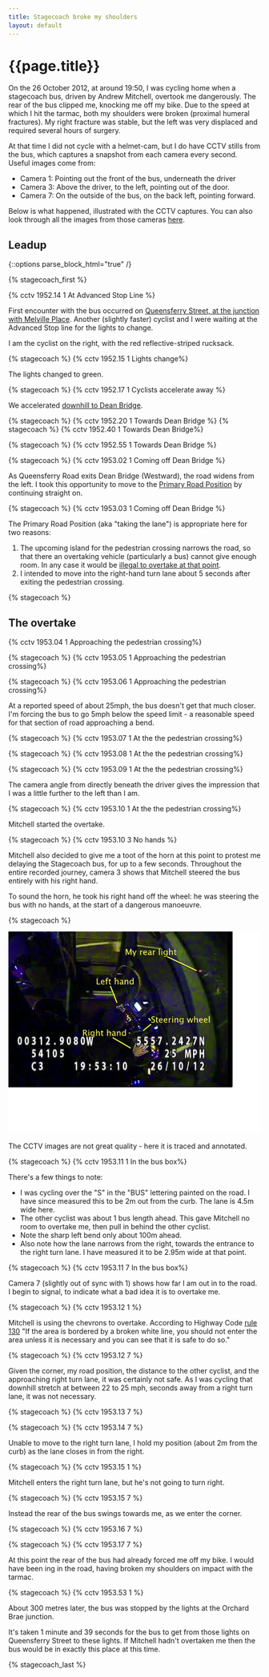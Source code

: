 ```yaml
---
title: Stagecoach broke my shoulders
layout: default
---
```


# {{page.title}}

On the 26 October 2012, at around 19:50, I was cycling home when a stagecoach bus, driven by Andrew Mitchell, overtook me dangerously. The rear of the bus clipped me, knocking me off my bike. Due to the speed at which I hit the tarmac, both my shoulders were broken (proximal humeral fractures). My right fracture was stable, but the left was very displaced and required several hours of surgery. 

At that time I did not cycle with a helmet-cam, but I do have CCTV stills from the bus, which captures a snapshot from each camera every second. Useful images come from:

* Camera 1: Pointing out the front of the bus, underneath the driver
* Camera 3: Above the driver, to the left, pointing out of the door.
* Camera 7: On the outside of the bus, on the back left, pointing forward.


Below is what happened, illustrated with the CCTV captures. You can also look through all the images from those cameras [here](/pages/stagecoach-threecams).

## Leadup

{::options parse_block_html="true" /}

{% stagecoach_first %}

{% cctv 1952.14 1 At Advanced Stop Line %}

First encounter with the bus occurred on [Queensferry Street, at the junction with Melville Place](https://goo.gl/maps/lW246). Another (slightly faster) cyclist and I were waiting at the Advanced Stop line for the lights to change.

I am the cyclist on the right, with the red reflective-striped rucksack.

{% stagecoach %}
{% cctv 1952.15 1 Lights change%}

The lights changed to green.

{% stagecoach %}
{% cctv 1952.17 1 Cyclists accelerate away %}

We accelerated [downhill to Dean Bridge](https://goo.gl/maps/MltCR).

{% stagecoach %}
{% cctv 1952.20 1 Towards Dean Bridge %}
{% stagecoach %}
{% cctv 1952.40 1 Towards Dean Bridge%}


{% stagecoach %}
{% cctv 1952.55 1 Towards Dean Bridge %}


{% stagecoach %}
{% cctv 1953.02 1 Coming off Dean Bridge %}

As Queensferry Road exits Dean Bridge (Westward), the road widens from the left. I took this opportunity to move to the [Primary Road Position](http://www.bikeradar.com/gear/article/technique-road-positioning-197/) by continuing straight on.


{% stagecoach %}
{% cctv 1953.03 1 Coming off Dean Bridge %}

The Primary Road Position (aka "taking the lane") is appropriate here for two reasons:

1. The upcoming island for the pedestrian crossing narrows the road, so that there an overtaking vehicle (particularly a bus) cannot give enough room. In any case it would be [illegal to overtake at that point](https://www.gov.uk/using-the-road-159-to-203/pedestrian-crossings-191-to-199).
2. I intended to move into the right-hand turn lane about 5 seconds after exiting the pedestrian crossing.


{% stagecoach %}

## The overtake

{% cctv 1953.04 1 Approaching the pedestrian crossing%}

{% stagecoach %}
{% cctv 1953.05 1 Approaching the pedestrian crossing%}

{% stagecoach %}
{% cctv 1953.06 1 Approaching the pedestrian crossing%}

At a reported speed of about 25mph, the bus doesn't get that much closer. I'm forcing the bus to go 5mph below the speed limit - a reasonable speed for that section of road approaching a bend.

{% stagecoach %}
{% cctv 1953.07 1 At the the pedestrian crossing%}

{% stagecoach %}
{% cctv 1953.08 1 At the the pedestrian crossing%}

{% stagecoach %}
{% cctv 1953.09 1 At the the pedestrian crossing%}

The camera angle from directly beneath the driver gives the impression that I was a little further to the left than I am.

{% stagecoach %}
{% cctv 1953.10 1 At the the pedestrian crossing%}

Mitchell started the overtake.

{% stagecoach %}
{% cctv 1953.10 3 No hands %}

Mitchell also decided to give me a toot of the horn at this point to protest me delaying the Stagecoach bus, for up to a few seconds. Throughout the entire recorded journey, camera 3 shows that Mitchell steered the bus entirely with his right hand.

To sound the horn, he took his right hand off the wheel: he was steering the bus with no hands, at the start of a dangerous manoeuvre.

{% stagecoach %}

<img src="/images/stagecoach/3/1953.10_3a.jpg" alt="No hands" title="No hands" class="stagecoach">

The CCTV images are not great quality - here it is traced and annotated.

{% stagecoach %}
{% cctv 1953.11 1 In the bus box%}

There's a few things to note:

* I was cycling over the "S" in the "BUS" lettering painted on the road. I have since measured this to be 2m out from the curb. The lane is 4.5m wide here.
* The other cyclist was about 1 bus length ahead. This gave Mitchell no room to overtake me, then pull in behind the other cyclist.
* Note the sharp left bend only about 100m ahead.
* Also note how the lane narrows from the right, towards the entrance to the right turn lane. I have measured it to be 2.95m wide at that point.

{% stagecoach %}
{% cctv 1953.11 7 In the bus box%}

Camera 7 (slightly out of sync with 1) shows how far I am out in to the road. I begin to signal, to indicate what a bad idea it is to overtake me.

{% stagecoach %}
{% cctv 1953.12 1 %}

Mitchell is using the chevrons to overtake. According to Highway Code [rule 130](https://www.gov.uk/general-rules-all-drivers-riders-103-to-158/lines-and-lane-markings-on-the-road-127-to-132) "If the area is bordered by a broken white line, you should not enter the area unless it is necessary and you can see that it is safe to do so."


{% stagecoach %}
{% cctv 1953.12 7 %}

Given the corner, my road position, the distance to the other cyclist, and the approaching right turn lane, it was certainly not safe. As I was cycling that downhill stretch at between 22 to 25 mph, seconds away from a right turn lane, it was not necessary.

{% stagecoach %}
{% cctv 1953.13 7 %}


{% stagecoach %}
{% cctv 1953.14 7 %}

Unable to move to the right turn lane, I hold my position (about 2m from the curb) as the lane closes in from the right.

{% stagecoach %}
{% cctv 1953.15 1 %}

Mitchell enters the right turn lane, but he's not going to turn right.

{% stagecoach %}
{% cctv 1953.15 7 %}

Instead the rear of the bus swings towards me, as we enter the corner.

{% stagecoach %}
{% cctv 1953.16 7 %}

{% stagecoach %}
{% cctv 1953.17 7 %}

At this point the rear of the bus had already forced me off my bike. I would have been ing in the road, having broken my shoulders on impact with the tarmac. 

{% stagecoach %}
{% cctv 1953.53 1 %}

About 300 metres later, the bus was stopped by the lights at the Orchard Brae junction. 

It's taken 1 minute and 39 seconds for the bus to get from those lights on  Queensferry Street to these lights. If Mitchell hadn't overtaken me then the bus would be in exactly this place at this time.

{% stagecoach_last %}




